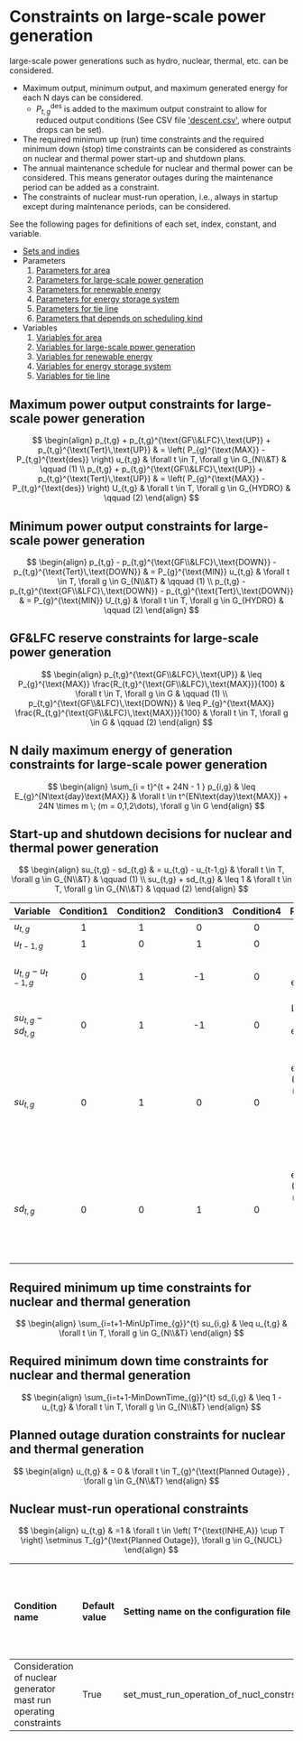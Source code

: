 # Constraints on large-scale power generation

large-scale power generations such as hydro, nuclear, thermal, etc. can be considered.

- Maximum output, minimum output, and maximum generated energy for each N days can be considered.
  - $P_{t,g}^{\text{des}}$ is added to the maximum output constraint to allow for reduced output conditions (See CSV file ['descent.csv'](../../05_csvfile/02_generation.md#decent), where output drops can be set).
- The required minimum up (run) time constraints and the required minimum down (stop) time constraints can be considered as constraints on nuclear and thermal power start-up and shutdown plans.
- The annual maintenance schedule for nuclear and thermal power can be considered. This means generator outages during the maintenance period can be added as a constraint.
- The constraints of nuclear must-run operation, i.e., always in startup except during maintenance periods, can be considered.

See the following pages for definitions of each set, index, constant, and variable.
- [Sets and indies](../03_set_and_index.md)
- Parameters
  1. [Parameters for area](../04_parameter/01_area.md)
  2. [Parameters for large-scale power generation](../04_parameter/02_generation.md)
  3. [Parameters for renewable energy](../04_parameter/03_re.md)
  4. [Parameters for energy storage system](../04_parameter/04_ess.md)
  5. [Parameters for tie line](../04_parameter/05_tie.md)
  6. [Parameters that depends on scheduling kind](../04_parameter/06_depend_on_scheduling_kind.md)
- Variables
  1. [Variables for area](../05_variable/01_area.md)
  2. [Variables for large-scale power generation](../05_variable/02_generation.md)
  3. [Variables for renewable energy](../05_variable/03_re.md)
  4. [Variables for energy storage system](../05_variable/04_ess.md)
  5. [Variables for tie line](../05_variable/05_tie.md)



## Maximum power output constraints for large-scale power generation

$$
\begin{align}
   p_{t,g} + p_{t,g}^{\text{GF\\&LFC}\,\text{UP}} + p_{t,g}^{\text{Tert}\,\text{UP}}
    & = \left( P_{g}^{\text{MAX}} - P_{t,g}^{\text{des}} \right) u_{t,g}
    & \forall t \in T, \forall g \in G_{N\\&T}
    & \qquad (1)
\\
   p_{t,g} + p_{t,g}^{\text{GF\\&LFC}\,\text{UP}} + p_{t,g}^{\text{Tert}\,\text{UP}}
    & = \left( P_{g}^{\text{MAX}} - P_{t,g}^{\text{des}} \right) U_{t,g}
    & \forall t \in T, \forall g \in G_{HYDRO}
    & \qquad (2)
\end{align}
$$

## Minimum power output constraints for large-scale power generation

$$
\begin{align}
   p_{t,g} - p_{t,g}^{\text{GF\\&LFC}\,\text{DOWN}} - p_{t,g}^{\text{Tert}\,\text{DOWN}}
    & = P_{g}^{\text{MIN}} u_{t,g}
    & \forall t \in T, \forall g \in G_{N\\&T}
    & \qquad (1)
\\
   p_{t,g} - p_{t,g}^{\text{GF\\&LFC}\,\text{DOWN}} - p_{t,g}^{\text{Tert}\,\text{DOWN}}
    & = P_{g}^{\text{MIN}} U_{t,g}
    & \forall t \in T, \forall g \in G_{HYDRO}
    & \qquad (2)
\end{align}
$$

## GF&LFC reserve constraints for large-scale power generation

$$
\begin{align}
   p_{t,g}^{\text{GF\\&LFC}\,\text{UP}}
    & \leq P_{g}^{\text{MAX}} \frac{R_{t,g}^{\text{GF\\&LFC}\,\text{MAX}}}{100}
    & \forall t \in T, \forall g \in G
    & \qquad (1)
\\
   p_{t,g}^{\text{GF\\&LFC}\,\text{DOWN}}
    & \leq P_{g}^{\text{MAX}} \frac{R_{t,g}^{\text{GF\\&LFC}\,\text{MAX}}}{100}
    & \forall t \in T, \forall g \in G
    & \qquad (2)
\end{align}
$$

## N daily maximum energy of generation constraints for large-scale power generation

$$
\begin{align}
   \sum_{i = t}^{t + 24N - 1 } p_{i,g}
    & \leq E_{g}^{N\text{day}\text{MAX}}
    & \forall t \in t^{EN\text{day}\text{MAX}} + 24N \times m \; (m = 0,1,2\dots), \forall g \in G
\end{align}
$$

## Start-up and shutdown decisions for nuclear and thermal power generation

$$
\begin{align}
   su_{t,g} - sd_{t,g}
    & = u_{t,g} - u_{t-1,g}
    & \forall t \in T, \forall g \in G_{N\\&T}
    & \qquad (1)
\\
   su_{t,g} + sd_{t,g}
    & \leq 1
    & \forall t \in T, \forall g \in G_{N\\&T}
    & \qquad (2)
\end{align}
$$

| Variable              | Condition1 | Condition2 | Condition3 | Condition4 |                               Remarks                                |
| --------------------- | :--------: | :--------: | :--------: | :--------: | :------------------------------------------------------------------: |
| $u_{t,g}$             |     1      |     1      |     0      |     0      |                                                                      |
| $u_{t-1,g}$           |     1      |     0      |     1      |     0      |                                                                      |
| $u_{t,g} - u_{t-1,g}$ |     0      |     1      |     -1     |     0      |                      Right side of equation (1)                      |
| $su_{t,g} - sd_{t,g}$ |     0      |     1      |     -1     |     0      |                      Left side of equation (1)                       |
| $su_{t,g}$            |     0      |     1      |     0      |     0      | From equation (2), they may not be 1 at the same time as $sd_{t,g}$. |
| $sd_{t,g}$            |     0      |     0      |     1      |     0      | From equation (2), they may not be 1 at the same time as $su_{t,g}$. |

## Required minimum up time constraints for nuclear and thermal generation

$$
\begin{align}
   \sum_{i=t+1-MinUpTime_{g}}^{t} su_{i,g}
    & \leq u_{t,g}
    & \forall t \in T, \forall g \in G_{N\\&T}
\end{align}
$$

## Required minimum down time constraints for nuclear and thermal generation

$$
\begin{align}
   \sum_{i=t+1-MinDownTime_{g}}^{t} sd_{i,g}
    & \leq 1 - u_{t,g}
    & \forall t \in T, \forall g \in G_{N\\&T}
\end{align}
$$

## Planned outage duration constraints for nuclear and thermal generation

$$
\begin{align}
   u_{t,g}
    & = 0
    & \forall t \in T_{g}^{\text{Planned Outage}} , \forall g \in G_{N\\&T}
\end{align}
$$

## Nuclear must-run operational constraints

$$
\begin{align}
   u_{t,g}
    & =1
    & \forall t \in \left( T^{\text{INHE,A}} \cup T \right) \setminus T_{g}^{\text{Planned Outage}}, \forall g \in G_{NUCL}
\end{align}
$$

| Condition name                                                    | Default value | Setting name on the configuration file | Change in when nuclear must-run operational constraints set in to False |
| :---------------------------------------------------------------- | :------------ | :------------------------------------- | :---------------------------------------------------------------------- |
| Consideration of nuclear generator mast run operating constraints | True          | set_must_run_operation_of_nucl_constrs | Not considering the above formula                                       |
